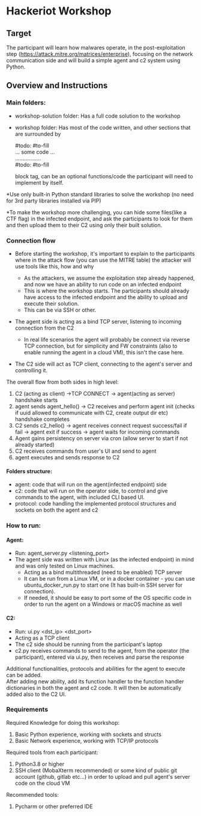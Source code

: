 # Hackeriot Workshop


## Target
The participant will learn how malwares operate, in the post-exploitation step (https://attack.mitre.org/matrices/enterprise), focusing on the network communication side
and will build a simple agent and c2 system using Python.

## Overview and Instructions
### Main folders:
* workshop-solution folder: Has a full code solution to the workshop

* workshop folder: Has most of the code written, and other sections that are surrounded by 

    #todo: #to-fill \
    ... some code ... \
    ................. \
    #todo: #to-fill
    
    block tag, can be an optional functions/code the participant will need to implement by itself. 

*Use only built-in Python standard libraries to solve the workshop (no need for 3rd party libraries installed via PIP) 

*To make the workshop more challenging, you can hide some files(like a CTF flag) in the infected endpoint, and ask the participants to look for them and then upload them to their C2 using only their built solution.
### Connection flow
* Before starting the workshop, it's important to explain to the participants where in the attack flow (you can use the MITRE table) the attacker will use tools like this, how and why
  * As the attackers, we assume the exploitation step already happened, and now we have an ability to run code on an infected endpoint
  * This is where the workshop starts. The participants should already have access to the infected endpoint and the ability to upload and execute their solution.
  * This can be via SSH or other.
* The agent side is acting as a bind TCP server, listening to incoming connection from the C2
  - In real life scenarios  the agent will probably be connect via reverse TCP connection, but for simplicity and FW constraints
  (also to enable running the agent in a cloud VM), this isn't the case here.

* The C2 side will act as TCP client, connecting to the agent's server and controlling it.

The overall flow from both sides in high level:

1. C2 (acting as client) ->TCP CONNECT ->  agent(acting as server)
     handshake starts
2. agent sends agent_hello() -> C2 receives and perform agent init
     (checks if uuid allowed to communicate with C2, create output dir etc)
     handshake completes
3. C2 sends c2_hello() -> agent receives connect request success/fail
    if fail -> agent exit
    if success -> agent waits for incoming commands
4. Agent gains persistency on server via cron (allow server to start if not already started)
5. C2 receives commands from user's UI and send to agent
6. agent executes and sends response to C2



#### Folders structure:
- agent: code that will run on the agent(infected endpoint) side
- c2: code that will run on the operator side, to control and give commands to the agent, with included CLI based UI. 
- protocol: code handling the implemented protocol structures and sockets on both the agent and c2 

### How to run:
#### Agent:
  - Run: agent_server.py <listening_port>
- The agent side was written with Linux (as the infected endpoint) in mind and was only tested on Linux machines.
  - Acting as a bind multithreaded (need to be enabled) TCP server
  - It can be run from a Linux VM, or in a docker container - you can use ubuntu_docker_run.py to start one (It has built-in SSH server for connection).
  - If needed, it should be easy to port some of the OS specific code in order to run the agent on a Windows or macOS machine as well

#### C2:
  - Run: ui.py <dst_ip> <dst_port>
  - Acting as a TCP client
  - The c2 side should be running from the participant's laptop
  - c2.py receives commands to send to the agent, from the operator (the participant), entered via ui.py, then receives and parse the response

Additional functionalities, protocols and abilities for the agent to execute can be added.\
After adding new ability, add its function handler to the function handler dictionaries in both the agent and c2 code.
It will then be automatically added also to the C2 UI.

### Requirements

Required Knowledge for doing this workshop:
1. Basic Python experience, working with sockets and structs
2. Basic Network experience, working with TCP/IP protocols

Required tools from each participant:
1. Python3.8 or higher
2. SSH client (MobaXterm recommended) or some kind of public git account (github, gitlab etc...) in order to upload and pull agent's server code on the cloud VM

Recommended tools:
1. Pycharm or other preferred IDE

